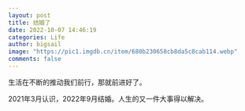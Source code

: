 ```yaml
---
layout: post
title: 结婚了
date: 2022-10-07 14:46:19
categories: Life
author: bigsail
image: "https://pic1.imgdb.cn/item/680b230658cb8da5c8cab114.webp"
comments: false
---
```

生活在不断的推动我们前行，那就前进好了。

2021年3月认识，2022年9月结婚。人生的又一件大事得以解决。